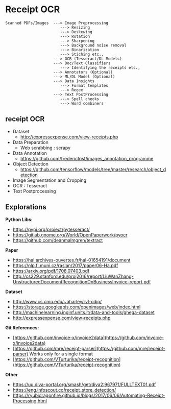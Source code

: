 # Receipt OCR

```
Scanned PDFs/Images  ---> Image Preprocessing 
                        ---> Resizing
                        ---> Deskewing
                        ---> Rotation
                        ---> Sharpening 
                        ---> Background noise removal
                        ---> Binarization 
                        ---> Stiching etc.,
                     ---> OCR (Tesseract/DL Models)
                     ---> Doc/Text Classifiers
                        ---> Identifying the receipts etc.,
                     ---> Annotators (Optional)
                     ---> ML/DL Model (Optional)
                     ---> Data Insights 
                        ---> Format templates
                        ---> Regex
                     ---> Text PostProcessing
                        ---> Spell checks
                        ---> Word combiners
``` 

## receipt OCR

- Dataset
    - http://expressexpense.com/view-receipts.php 
- Data Preparation
    - Web scrabbing : scrapy
- Data Annotation
    - https://github.com/frederictost/images_annotation_programme
- Object Detection
    - https://github.com/tensorflow/models/tree/master/research/object_detection
- Image Segmentation and Cropping
- OCR : Tesseract
- Text Postprocessing

## Explorations

**Python Libs:**
- https://pypi.org/project/pytesseract/
- https://gitlab.gnome.org/World/OpenPaperwork/pyocr
- https://github.com/deanmalmgren/textract

**Paper**
- https://hal.archives-ouvertes.fr/hal-01654191/document 
- https://nlp.fi.muni.cz/raslan/2017/paper06-Ha.pdf
- https://arxiv.org/pdf/1708.07403.pdf
- http://cs229.stanford.edu/proj2016/report/LiuWanZhang-UnstructuredDocumentRecognitionOnBusinessInvoice-report.pdf

**Dataset**
- http://www.cs.cmu.edu/~aharley/rvl-cdip/
- https://storage.googleapis.com/openimages/web/index.html
- http://machinelearning.inginf.units.it/data-and-tools/ghega-dataset
- http://expressexpense.com/view-receipts.php

**Git References:**
- [https://github.com/invoice-x/invoice2data](https://github.com/invoice-x/invoice2data)
- [https://github.com/mre/receipt-parser](https://github.com/mre/receipt-parser) Works only for a single format
- [https://github.com/VTurturika/receipt-recognition](https://github.com/VTurturika/receipt-recognition)

**Other**
- https://uu.diva-portal.org/smash/get/diva2:967971/FULLTEXT01.pdf
- https://eng.infoscout.co/receipt_store_detection/
- https://ryubidragonfire.github.io/blogs/2017/06/06/Automating-Receipt-Processing.html